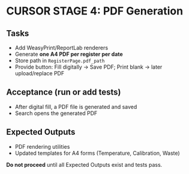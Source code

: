 # CURSOR STAGE 4: PDF Generation

## Tasks

- Add WeasyPrint/ReportLab renderers
- Generate **one A4 PDF per register per date**
- Store path in `RegisterPage.pdf_path`
- Provide button: Fill digitally → Save PDF; Print blank → later upload/replace PDF


## Acceptance (run or add tests)

- After digital fill, a PDF file is generated and saved
- Search opens the generated PDF


## Expected Outputs

- PDF rendering utilities
- Updated templates for A4 forms (Temperature, Calibration, Waste)


**Do not proceed** until all Expected Outputs exist and tests pass.
